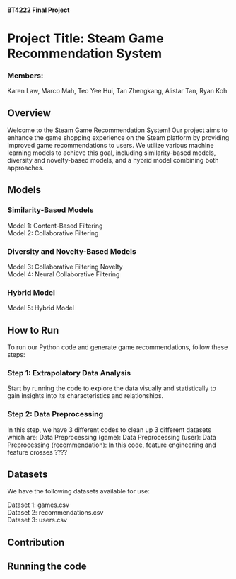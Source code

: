 #### BT4222 Final Project
# Project Title: Steam Game Recommendation System
### Members: 
Karen Law,
Marco Mah, 
Teo Yee Hui, 
Tan Zhengkang, 
Alistar Tan, 
Ryan Koh



## Overview
Welcome to the Steam Game Recommendation System! Our project aims to enhance the game shopping experience on the Steam platform by providing improved game recommendations to users. We utilize various machine learning models to achieve this goal, including similarity-based models, diversity and novelty-based models, and a hybrid model combining both approaches.

## Models
### Similarity-Based Models
Model 1: Content-Based Filtering <br />
Model 2: Collaborative Filtering <br />
### Diversity and Novelty-Based Models
Model 3: Collaborative Filtering Novelty <br />
Model 4: Neural Collaborative Filtering <br />
### Hybrid Model
Model 5: Hybrid Model <br />
## How to Run
To run our Python code and generate game recommendations, follow these steps:
### Step 1: Extrapolatory Data Analysis
Start by running the code to explore the data visually and statistically to gain insights into its characteristics and relationships. 
### Step 2: Data Preprocessing
In this step, we have 3 different codes to clean up 3 different datasets which are:
Data Preprocessing (game):
Data Preprocessing (user):
Data Preprocessing (recommendation): In this code, feature engineering and feature crosses ????

## Datasets
We have the following datasets available for use:

Dataset 1: games.csv <br />
Dataset 2: recommendations.csv <br />
Dataset 3: users.csv <br />

## Contribution


## Running the code
